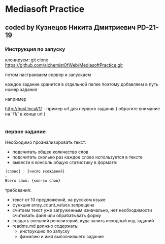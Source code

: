 # Mediasoft Practice
## coded by Кузнецов Никита Дмитриевич PD-21-19

### Инструкция по запуску

клонируем: git clone https://github.com/alchemistOfWeb/MediasoftPractice.git

потом настраиваем сервер и запускаем

каждое задание хранится в отдельной папке поэтому добавляем в путь номер задания

например 

http://host.local/1/ - пример url для первого задания ( обратите внимание на '/1/' в конце uri )
#
#
#

### первое задание 

Необходимо проанализировать текст:

- подсчитать общее количество слов
- подсчитать сколько раз каждое слово используется в тексте
- вывести в консоль общую статистику в формате:
```tex
{слово} : {число вхождений}
…
Всего слов: {кол-во слов}
```
требования:
- текст от 10 предложений, на русском языке
- функция array_count_values запрещена
- считаем текст уже загруженным изначально, нет необходимости считывать файл или обрабатывать форму
- создать внешний репозиторий, куда залить исходный код заданий
- readme.md должно содержать:
  - инструкцию по запуску
  - фамилию и имя выполнившего задание
